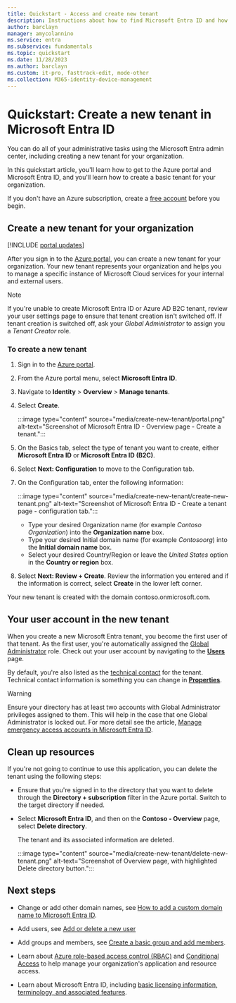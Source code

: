 ```yaml
---
title: Quickstart - Access and create new tenant
description: Instructions about how to find Microsoft Entra ID and how to create a new tenant for your organization.
author: barclayn
manager: amycolannino
ms.service: entra
ms.subservice: fundamentals
ms.topic: quickstart
ms.date: 11/28/2023
ms.author: barclayn
ms.custom: it-pro, fasttrack-edit, mode-other
ms.collection: M365-identity-device-management
---
```


# Quickstart: Create a new tenant in Microsoft Entra ID

You can do all of your administrative tasks using the Microsoft Entra admin center, including creating a new tenant for your organization.

In this quickstart article, you'll learn how to get to the Azure portal and Microsoft Entra ID, and you'll learn how to create a basic tenant for your organization.

If you don't have an Azure subscription, create a [free account](https://azure.microsoft.com/free/) before you begin.

## Create a new tenant for your organization

[!INCLUDE [portal updates](~/includes/portal-update.md)]

After you sign in to the [Azure portal](https://portal.azure.com), you can create a new tenant for your organization. Your new tenant represents your organization and helps you to manage a specific instance of Microsoft Cloud services for your internal and external users.

>[!NOTE]
> If you're unable to create Microsoft Entra ID or Azure AD B2C tenant, review your user settings page to ensure that tenant creation isn't switched off. If tenant creation is switched off, ask your *Global Administrator* to assign you a *Tenant Creator* role.

### To create a new tenant

1. Sign in to the [Azure portal](https://portal.azure.com).

1. From the Azure portal menu, select **Microsoft Entra ID**.

1. Navigate to **Identity** > **Overview** > **Manage tenants**.

1. Select **Create**.

   :::image type="content" source="media/create-new-tenant/portal.png" alt-text="Screenshot of Microsoft Entra ID - Overview page - Create a tenant.":::

1. On the Basics tab, select the type of tenant you want to create, either **Microsoft Entra ID** or **Microsoft Entra ID (B2C)**.

1. Select **Next: Configuration** to move to the Configuration tab.

1. On the Configuration tab, enter the following information:

   :::image type="content" source="media/create-new-tenant/create-new-tenant.png" alt-text="Screenshot of Microsoft Entra ID - Create a tenant page - configuration tab.":::

   - Type your desired Organization name (for example *Contoso Organization*) into the **Organization name** box.
   - Type your desired Initial domain name (for example *Contosoorg*) into the **Initial domain name** box.
   - Select your desired Country/Region or leave the *United States* option in the **Country or region** box.

1. Select **Next: Review + Create**. Review the information you entered and if the information is correct, select **Create** in the lower left corner.

Your new tenant is created with the domain contoso.onmicrosoft.com.

## Your user account in the new tenant

When you create a new Microsoft Entra tenant, you become the first user of that tenant. As the first user, you're automatically assigned the [Global Administrator](~/identity/role-based-access-control/permissions-reference.md#global-administrator) role. Check out your user account by navigating to the [**Users**](https://portal.azure.com/#blade/Microsoft_AAD_IAM/UsersManagementMenuBlade/MsGraphUsers) page.

By default, you're also listed as the [technical contact](/microsoft-365/admin/manage/change-address-contact-and-more#what-do-these-fields-mean) for the tenant. Technical contact information is something you can change in [**Properties**](https://portal.azure.com/#blade/Microsoft_AAD_IAM/ActiveDirectoryMenuBlade/Properties).

> [!WARNING]
> Ensure your directory has at least two accounts with Global Administrator privileges assigned to them. This will help in the case that one Global Administrator is locked out. For more detail see the article, [Manage emergency access accounts in Microsoft Entra ID](~/identity/role-based-access-control/security-emergency-access.md).

## Clean up resources

If you're not going to continue to use this application, you can delete the tenant using the following steps:

- Ensure that you're signed in to the directory that you want to delete through the **Directory + subscription** filter in the Azure portal. Switch to the target directory if needed.
- Select **Microsoft Entra ID**, and then on the **Contoso - Overview** page, select **Delete directory**.

    The tenant and its associated information are deleted.

   :::image type="content" source="media/create-new-tenant/delete-new-tenant.png" alt-text="Screenshot of Overview page, with highlighted Delete directory button.":::

## Next steps

- Change or add other domain names, see [How to add a custom domain name to Microsoft Entra ID](add-custom-domain.yml).

- Add users, see [Add or delete a new user](./add-users.md)

- Add groups and members, see [Create a basic group and add members](./how-to-manage-groups.yml).

- Learn about [Azure role-based access control (RBAC)](/azure/role-based-access-control/overview) and [Conditional Access](~/identity/conditional-access/overview.md) to help manage your organization's application and resource access.

- Learn about Microsoft Entra ID, including [basic licensing information, terminology, and associated features](./whatis.md).

